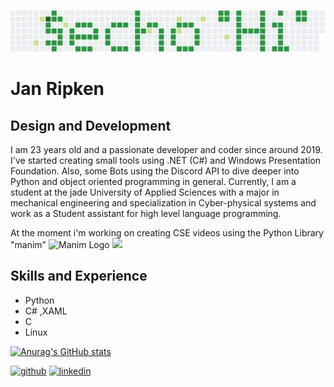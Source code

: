 

![I am GitHub Readme Generator's creator](https://github.com/JanRipken/JanRipken/blob/main/image.png)

# Jan Ripken
## Design and Development

I am 23 years old and a passionate developer and coder since around 2019. I've started creating small tools using .NET (C#) and Windows Presentation Foundation. Also, some Bots using the Discord API to dive deeper into Python and object oriented programming in general.
Currently, I am a student at the jade University of Applied Sciences with a major in mechanical engineering and specialization in Cyber-physical systems and work as a Student assistant for high level language programming.

At the moment i'm working on creating CSE videos using the Python Library "manim"
![Manim Logo]('https://user-images.githubusercontent.com/72017165/117935727-4f809500-b304-11eb-97c4-766931f9415e.png')
[<img src='https://user-images.githubusercontent.com/72017165/117935727-4f809500-b304-11eb-97c4-766931f9415e.png' height='40'>](https://github.com/JanRipken)

## Skills and Experience
* Python
* C# ,XAML
* C
* Linux



[![Anurag's GitHub stats](https://github-readme-stats.vercel.app/api?username=JanRipken)](https://github.com/anuraghazra/github-readme-stats)

[<img src='https://cdn.jsdelivr.net/npm/simple-icons@3.0.1/icons/github.svg' alt='github' height='40'>](https://github.com/JanRipken)  [<img src='https://cdn.jsdelivr.net/npm/simple-icons@3.0.1/icons/linkedin.svg' alt='linkedin' height='40'>](https://www.linkedin.com/in/jan-ripken-2950341b1)  
 
